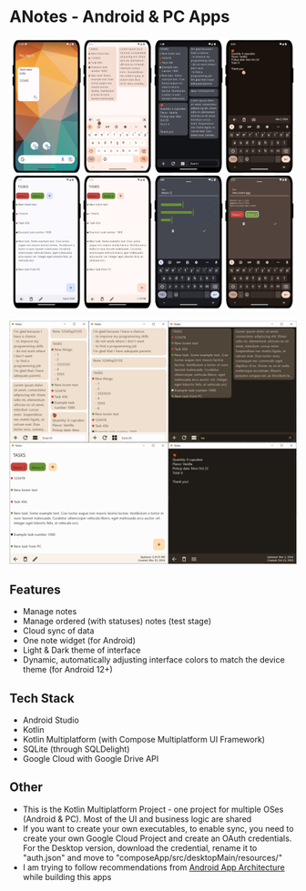# ANotes - Android & PC Apps

<img title="Android version screenshots"
src="https://github.com/lestec-al/a-notes/raw/main/screenshots_android.png"/>

<img title="PC version screenshots"
src="https://github.com/lestec-al/a-notes/raw/main/screenshots_desktop.png"/>

## Features
- Manage notes
- Manage ordered (with statuses) notes (test stage)
- Cloud sync of data
- One note widget (for Android)
- Light & Dark theme of interface
- Dynamic, automatically adjusting interface colors to match the device theme (for Android 12+)

## Tech Stack
- Android Studio
- Kotlin
- Kotlin Multiplatform (with Compose Multiplatform UI Framework)
- SQLite (through SQLDelight)
- Google Cloud with Google Drive API

## Other
- This is the Kotlin Multiplatform Project - one project for multiple OSes (Android & PC). Most of the UI and business logic are shared
- If you want to create your own executables, to enable sync, you need to create your own Google Cloud Project and create an OAuth credentials. For the Desktop version, download the credential, rename it to "auth.json" and move to "composeApp/src/desktopMain/resources/"
- I am trying to follow recommendations from [Android App Architecture](https://developer.android.com/topic/architecture#recommended-app-arch) while building this apps